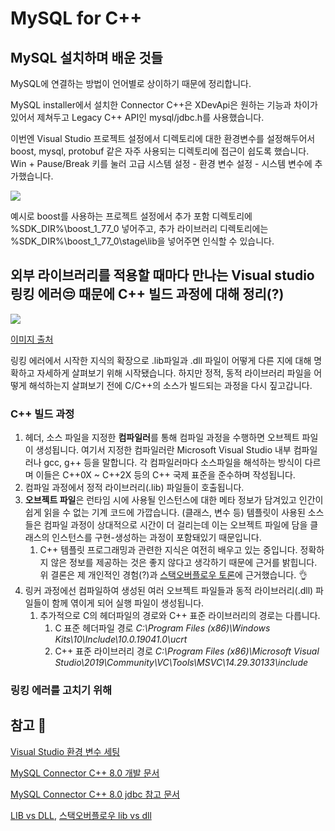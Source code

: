 # MySQL for C++



## MySQL 설치하며 배운 것들

MySQL에 연결하는 방법이 언어별로 상이하기 때문에 정리합니다.

MySQL installer에서 설치한 Connector C++은 XDevApi은 원하는 기능과 차이가 있어서 제쳐두고 Legacy C++ API인 mysql/jdbc.h를 사용했습니다.

이번엔 Visual Studio 프로젝트 설정에서 디렉토리에 대한 환경변수를 설정해두어서 boost, mysql, protobuf 같은 자주 사용되는 디렉토리에 접근이 쉽도록 했습니다. Win + Pause/Break 키를 눌러 고급 시스템 설정 - 환경 변수 설정 - 시스템 변수에 추가했습니다.

<img src="https://user-images.githubusercontent.com/45554623/141924443-64b6909a-97b0-4176-bb7e-805e70665cc2.png">

예시로 boost를 사용하는 프로젝트 설정에서 추가 포함 디렉토리에 %SDK_DIR%\boost_1_77_0 넣어주고, 추가 라이브러리 디렉토리에는 %SDK_DIR%\boost_1_77_0\stage\lib을 넣어주면 인식할 수 있습니다.



## 외부 라이브러리를 적용할 때마다 만나는 Visual studio 링킹 에러😒 때문에 C++ 빌드 과정에 대해 정리(?)

<img src="https://user-images.githubusercontent.com/45554623/141924363-4c01d11a-8138-4211-acaa-7640843661bf.png">

[이미지 출처](https://www.google.com/url?sa=i&url=https%3A%2F%2Fsubscription.packtpub.com%2Fbook%2Fprogramming%2F9781789801491%2F1%2Fch01lvl1sec03%2Fthe-c-compilation-model&psig=AOvVaw3k3jsExeVrpsV3MpVS1kRl&ust=1637125584019000&source=images&cd=vfe&ved=0CAsQjRxqFwoTCPiY1ceOnPQCFQAAAAAdAAAAABAD)

링킹 에러에서 시작한 지식의 확장으로 .lib파일과 .dll 파일이 어떻게 다른 지에 대해 명확하고 자세하게 살펴보기 위해 시작됐습니다. 하지만 정적, 동적 라이브러리 파일을 어떻게 해석하는지 살펴보기 전에 C/C++의 소스가 빌드되는 과정을 다시 짚고갑니다.

### C++ 빌드 과정

1. 헤더, 소스 파일을 지정한 **컴파일러**를 통해 컴파일 과정을 수행하면 오브젝트 파일이 생성됩니다. 여기서 지정한 컴파일러란 Microsoft Visual Studio 내부 컴파일러나 gcc, g++ 등을 말합니다. 각 컴파일러마다 소스파일을 해석하는 방식이 다르며 이들은 C++0X ~ C++2X 등의 C++ 국제 표준을 준수하며 작성됩니다. 
2. 컴파일 과정에서 정적 라이브러리(.lib) 파일들이 호출됩니다. 
3. **오브젝트 파일**은 런타임 시에 사용될 인스턴스에 대한 메타 정보가 담겨있고 인간이 쉽게 읽을 수 없는 기계 코드에 가깝습니다. (클래스, 변수 등) 템플릿이 사용된 소스들은 컴파일 과정이 상대적으로 시간이 더 걸리는데 이는 오브젝트 파일에 담을 클래스의 인스턴스를 구현-생성하는 과정이 포함돼있기 때문입니다. 
   1. C++ 템플릿 프로그래밍과 관련한 지식은 여전히 배우고 있는 중입니다. 정확하지 않은 정보를 제공하는 것은 좋지 않다고 생각하기 때문에 근거를 밝힙니다. 위 결론은 제 개인적인 경험(?)과 [스택오버플로우 토론](https://stackoverflow.com/questions/5979723/do-templates-actually-have-to-be-compile-time-constructs)에 근거했습니다. 👌
4. 링커 과정에선 컴파일하여 생성된 여러 오브젝트 파일들과 동적 라이브러리(.dll) 파일들이 함께 엮이게 되어 실행 파일이 생성됩니다. 
   1. 추가적으로 C의 헤더파일의 경로와 C++ 표준 라이브러리의 경로는 다릅니다. 
      1. C 표준 헤더파일 경로 *C:\Program Files (x86)\Windows Kits\10\Include\10.0.19041.0\ucrt*
      2. C++ 표준 라이브러리 경로 *C:\Program Files (x86)\Microsoft Visual Studio\2019\Community\VC\Tools\MSVC\14.29.30133\include*



### 링킹 에러를 고치기 위해





## 참고 🙏

[Visual Studio 환경 변수 세팅](https://clucle.tistory.com/entry/visual-studio-2019-c-mysql-connector80)

[MySQL Connector C++ 8.0 개발 문서](https://dev.mysql.com/doc/dev/connector-cpp/8.0/)

[MySQL Connector C++ 8.0 jdbc 참고 문서](https://dev.mysql.com/doc/dev/connector-cpp/8.0/jdbc_ref.html)

[LIB vs DLL](http://www.differencebetween.net/technology/difference-between-lib-and-dll/), [스택오버플로우 lib vs dll](https://stackoverflow.com/questions/913691/dll-and-lib-files-what-and-why) 

